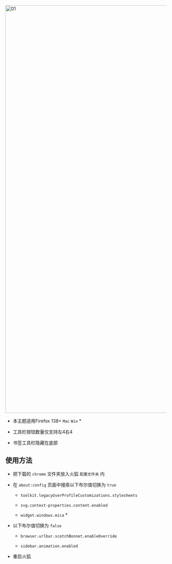 <picture>
<source media="(prefers-color-scheme: light)" srcset="https://github.com/user-attachments/assets/819d3b82-f56e-4d52-8f8c-b68bd599c73a">
<source media="(prefers-color-scheme: dark)" srcset="https://github.com/user-attachments/assets/2dffdcdf-a123-4a23-b8b6-9c7beb7439fa">
<img width="1270" alt="01">
</picture>

- 本主题适用Firefox 138+ `Mac` `Win` *

- 工具栏按钮数量仅支持左4右4

- 书签工具栏隐藏在底部

## 使用方法

- 把下载的 `chrome` 文件夹放入火狐 `配置文件夹` 内

- 在 `about:config` 页面中搜索以下布尔值切换为 `true`

  - `toolkit.legacyUserProfileCustomizations.stylesheets`

  - `svg.context-properties.content.enabled`
 
  - `widget.windows.mica` *
 
- 以下布尔值切换为 `false`
 
  - `browser.urlbar.scotchBonnet.enableOverride`
 
  - `sidebar.animation.enabled`

- 重启火狐

